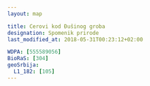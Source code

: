 ```yaml
---
layout: map

title: Cerovi kod Đušinog groba
designation: Spomenik prirode
last_modified_at: 2018-05-31T00:23:12+02:00

WDPA: [555589056]
BioRaS: [304]
geoSrbija:
  L1_182: [105]
---
```

